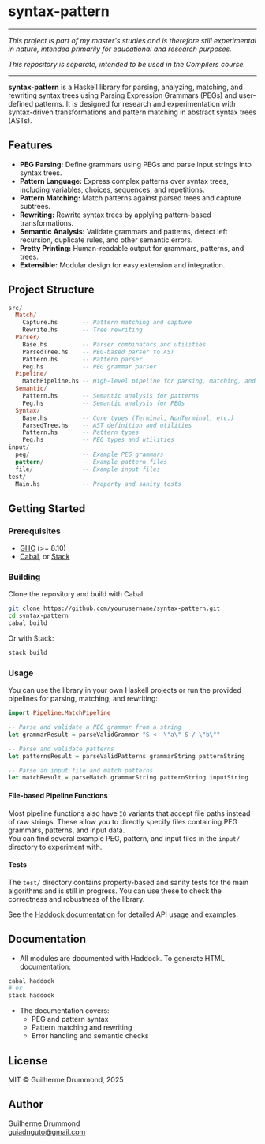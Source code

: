# syntax-pattern

---

*This project is part of my master's studies and is therefore still experimental 
in nature, intended primarily for educational and research purposes.*

*This repository is separate, intended to be used in the Compilers course.*

---

**syntax-pattern** is a Haskell library for parsing, analyzing, matching, and 
rewriting syntax trees using Parsing Expression Grammars (PEGs) and user-defined 
patterns. It is designed for research and experimentation with syntax-driven 
transformations and pattern matching in abstract syntax trees (ASTs).

## Features

- **PEG Parsing:** Define grammars using PEGs and parse input strings into syntax 
trees.
- **Pattern Language:** Express complex patterns over syntax trees, including 
variables, choices, sequences, and repetitions.
- **Pattern Matching:** Match patterns against parsed trees and capture subtrees.
- **Rewriting:** Rewrite syntax trees by applying pattern-based transformations.
- **Semantic Analysis:** Validate grammars and patterns, detect left recursion, 
duplicate rules, and other semantic errors.
- **Pretty Printing:** Human-readable output for grammars, patterns, and trees.
- **Extensible:** Modular design for easy extension and integration.

## Project Structure

```haskell
src/
  Match/
    Capture.hs       -- Pattern matching and capture
    Rewrite.hs       -- Tree rewriting
  Parser/
    Base.hs          -- Parser combinators and utilities
    ParsedTree.hs    -- PEG-based parser to AST
    Pattern.hs       -- Pattern parser
    Peg.hs           -- PEG grammar parser
  Pipeline/
    MatchPipeline.hs -- High-level pipeline for parsing, matching, and rewriting
  Semantic/
    Pattern.hs       -- Semantic analysis for patterns
    Peg.hs           -- Semantic analysis for PEGs
  Syntax/
    Base.hs          -- Core types (Terminal, NonTerminal, etc.)
    ParsedTree.hs    -- AST definition and utilities
    Pattern.hs       -- Pattern types
    Peg.hs           -- PEG types and utilities
input/
  peg/               -- Example PEG grammars
  pattern/           -- Example pattern files
  file/              -- Example input files
test/
  Main.hs            -- Property and sanity tests
```

## Getting Started

### Prerequisites

- [GHC](https://www.haskell.org/ghc/) (>= 8.10)
- [Cabal](https://www.haskell.org/cabal/), or [Stack](https://docs.haskellstack.org/en/stable/)

### Building

Clone the repository and build with Cabal:

```bash
git clone https://github.com/yourusername/syntax-pattern.git
cd syntax-pattern
cabal build
```

Or with Stack:

```bash
stack build
```

### Usage

You can use the library in your own Haskell projects or run the provided pipelines 
for parsing, matching, and rewriting:

```haskell
import Pipeline.MatchPipeline

-- Parse and validate a PEG grammar from a string
let grammarResult = parseValidGrammar "S <- \"a\" S / \"b\""

-- Parse and validate patterns
let patternsResult = parseValidPatterns grammarString patternString

-- Parse an input file and match patterns
let matchResult = parseMatch grammarString patternString inputString
```

#### File-based Pipeline Functions

Most pipeline functions also have `IO` variants that accept file paths instead of raw 
strings. These allow you to directly specify files containing PEG grammars, patterns, 
and input data.  
You can find several example PEG, pattern, and input files in the `input/` directory 
to experiment with.

#### Tests

The `test/` directory contains property-based and sanity tests for the main algorithms
and is still in progress. 
You can use these to check the correctness and robustness of the library.

See the [Haddock documentation](docs/index.html) for detailed API usage and examples.

## Documentation

- All modules are documented with Haddock. To generate HTML documentation:

```bash
cabal haddock
# or
stack haddock
```

- The documentation covers:
  - PEG and pattern syntax
  - Pattern matching and rewriting
  - Error handling and semantic checks

## License

MIT © Guilherme Drummond, 2025

## Author

Guilherme Drummond  
[guiadnguto@gmail.com](mailto:guiadnguto@gmail.com)
